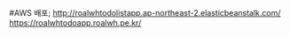 
#AWS 배포;
http://roalwhtodolistapp.ap-northeast-2.elasticbeanstalk.com/
https://roalwhtodoapp.roalwh.pe.kr/